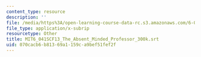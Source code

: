 ```yaml
---
content_type: resource
description: ''
file: /media/https%3A/open-learning-course-data-rc.s3.amazonaws.com/6-041sc-probabilistic-systems-analysis-and-applied-probability-fall-2013/070cacb6b81369a1159ca9bef51fef2f_MIT6_041SCF13_The_Absent_Minded_Professor_300k.srt
file_type: application/x-subrip
resourcetype: Other
title: MIT6_041SCF13_The_Absent_Minded_Professor_300k.srt
uid: 070cacb6-b813-69a1-159c-a9bef51fef2f
---
```

